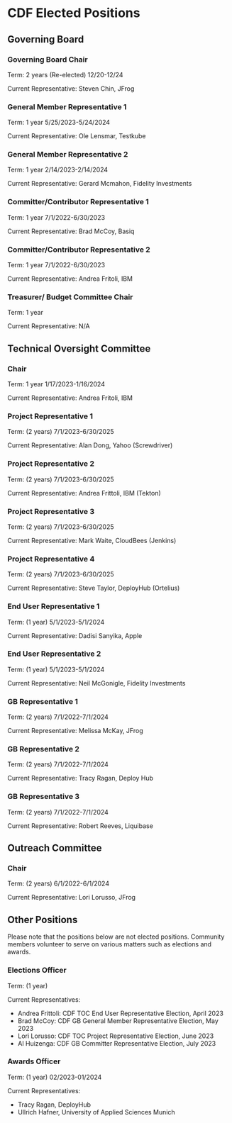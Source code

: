 # CDF Elected Positions

##  Governing Board

### Governing Board Chair

Term: 2 years (Re-elected) 12/20-12/24

Current Representative: Steven Chin, JFrog


### General Member Representative 1

Term: 1 year 5/25/2023-5/24/2024

Current Representative: Ole Lensmar, Testkube


### General Member Representative 2

Term: 1 year 2/14/2023-2/14/2024

Current Representative: Gerard Mcmahon, Fidelity Investments


### Committer/Contributor Representative 1

Term: 1 year 7/1/2022-6/30/2023

Current Representative: Brad McCoy, Basiq


### Committer/Contributor Representative 2

Term: 1 year 7/1/2022-6/30/2023

Current Representative: Andrea Fritoli, IBM


### Treasurer/ Budget Committee Chair

Term: 1 year

Current Representative: N/A


## Technical Oversight Committee

### Chair

Term: 1 year 1/17/2023-1/16/2024

Current Representative: Andrea Fritoli, IBM


### Project Representative 1

Term: (2 years) 7/1/2023-6/30/2025

Current Representative: Alan Dong, Yahoo (Screwdriver)


### Project Representative 2

Term: (2 years) 7/1/2023-6/30/2025

Current Representative: Andrea Frittoli, IBM (Tekton)


### Project Representative 3

Term: (2 years) 7/1/2023-6/30/2025

Current Representative: Mark Waite, CloudBees (Jenkins)


### Project Representative 4

Term: (2 years) 7/1/2023-6/30/2025

Current Representative: Steve Taylor, DeployHub (Ortelius)


### End User Representative 1

Term: (1 year) 5/1/2023-5/1/2024

Current Representative: Dadisi Sanyika, Apple


### End User Representative 2

Term: (1 year) 5/1/2023-5/1/2024

Current Representative: Neil McGonigle, Fidelity Investments


### GB Representative 1

Term: (2 years) 7/1/2022-7/1/2024

Current Representative: Melissa McKay, JFrog


### GB Representative 2

Term: (2 years) 7/1/2022-7/1/2024

Current Representative: Tracy Ragan, Deploy Hub


### GB Representative 3

Term: (2 years) 7/1/2022-7/1/2024

Current Representative: Robert Reeves, Liquibase


## Outreach Committee

### Chair

Term:  (2 years) 6/1/2022-6/1/2024

Current Representative: Lori Lorusso, JFrog


## Other Positions

Please note that the positions below are not elected positions.
Community members volunteer to serve on various matters such as elections and awards.

### Elections Officer

Term:  (1 year)

Current Representatives:

* Andrea Frittoli: CDF TOC End User Representative Election, April 2023
* Brad McCoy: CDF GB General Member Representative Election, May 2023
* Lori Lorusso: CDF TOC Project Representative Election, June 2023
* Al Huizenga: CDF GB Committer Representative Election, July 2023


### Awards Officer

Term:  (1 year) 02/2023-01/2024

Current Representatives:

* Tracy Ragan, DeployHub
* Ullrich Hafner, University of Applied Sciences Munich
